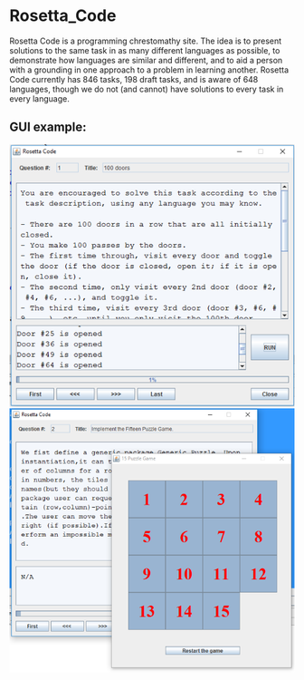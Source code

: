 # Rosetta_Code
Rosetta Code is a programming chrestomathy site. The idea is to present solutions to the same task in as many different languages as possible, to demonstrate how languages are similar and different, and to aid a person with a grounding in one approach to a problem in learning another. Rosetta Code currently has 846 tasks, 198 draft tasks, and is aware of 648 languages, though we do not (and cannot) have solutions to every task in every language.

## GUI example:
![GUI](https://github.com/ikostan/Rosetta_Code/blob/master/screenshots/screenshot.PNG?raw=true "GUI screenshot")
![GUI](https://github.com/ikostan/Rosetta_Code/blob/master/screenshots/screenshot2.PNG?raw=true "GUI screenshot")
